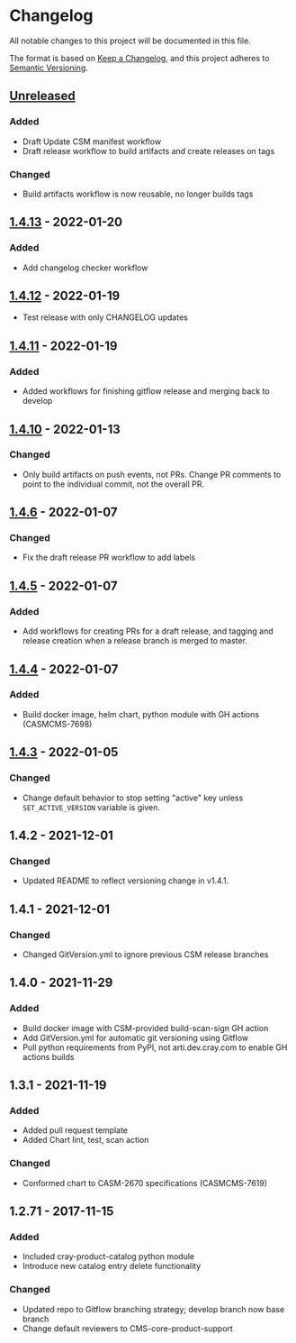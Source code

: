# Changelog

All notable changes to this project will be documented in this file.

The format is based on [Keep a Changelog](https://keepachangelog.com/en/1.0.0/),
and this project adheres to [Semantic Versioning](https://semver.org/spec/v2.0.0.html).

## [Unreleased]

### Added

- Draft Update CSM manifest workflow
- Draft release workflow to build artifacts and create releases on tags

### Changed

- Build artifacts workflow is now reusable, no longer builds tags
 
## [1.4.13] - 2022-01-20

### Added

- Add changelog checker workflow

## [1.4.12] - 2022-01-19

-   Test release with only CHANGELOG updates

## [1.4.11] - 2022-01-19

### Added

-   Added workflows for finishing gitflow release and merging back to develop

## [1.4.10] - 2022-01-13

### Changed

- Only build artifacts on push events, not PRs. Change PR comments to point to the individual commit, not the overall PR.

## [1.4.6] - 2022-01-07

### Changed

-   Fix the draft release PR workflow to add labels

## [1.4.5] - 2022-01-07

### Added

- Add workflows for creating PRs for a draft release, and tagging and release creation when a release branch is merged to master.

## [1.4.4] - 2022-01-07

### Added

- Build docker image, helm chart, python module with GH actions (CASMCMS-7698)

## [1.4.3] - 2022-01-05

### Changed

- Change default behavior to stop setting "active" key unless `SET_ACTIVE_VERSION` variable is given.

## 1.4.2 - 2021-12-01

### Changed

- Updated README to reflect versioning change in v1.4.1.

## 1.4.1 - 2021-12-01

### Changed

- Changed GitVersion.yml to ignore previous CSM release branches

## 1.4.0 - 2021-11-29

### Added

- Build docker image with CSM-provided build-scan-sign GH action
- Add GitVersion.yml for automatic git versioning using Gitflow
- Pull python requirements from PyPI, not arti.dev.cray.com to enable GH actions builds

## 1.3.1 - 2021-11-19

### Added

- Added pull request template
- Added Chart lint, test, scan action

### Changed

- Conformed chart to CASM-2670 specifications (CASMCMS-7619)

## 1.2.71 - 2017-11-15

### Added

- Included cray-product-catalog python module
- Introduce new catalog entry delete functionality

### Changed

- Updated repo to Gitflow branching strategy; develop branch now base branch
- Change default reviewers to CMS-core-product-support

[Unreleased]: https://github.com/Cray-HPE/cray-product-catalog/compare/1.4.13...HEAD

[1.4.13]: https://github.com/Cray-HPE/cray-product-catalog/compare/1.4.12...1.4.13

[1.4.12]: https://github.com/Cray-HPE/cray-product-catalog/compare/1.4.11...1.4.12

[1.4.11]: https://github.com/Cray-HPE/cray-product-catalog/compare/1.4.10...1.4.11

[1.4.10]: https://github.com/Cray-HPE/cray-product-catalog/compare/1.4.6...1.4.10

[1.4.6]: https://github.com/Cray-HPE/cray-product-catalog/compare/1.4.5...1.4.6

[1.4.5]: https://github.com/Cray-HPE/cray-product-catalog/compare/1.4.4...1.4.5

[1.4.4]: https://github.com/Cray-HPE/cray-product-catalog/compare/1.4.3...1.4.4

[1.4.3]: https://github.com/Cray-HPE/cray-product-catalog/compare/1.4.2...1.4.3
